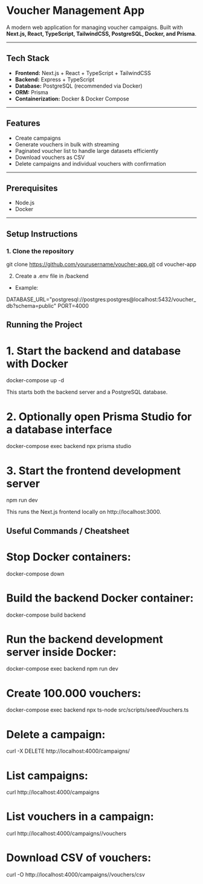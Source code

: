 # Voucher Management App

A modern web application for managing voucher campaigns. Built with **Next.js, React, TypeScript, TailwindCSS, PostgreSQL, Docker, and Prisma**.

---

## Tech Stack

- **Frontend:** Next.js + React + TypeScript + TailwindCSS
- **Backend:** Express + TypeScript
- **Database:** PostgreSQL (recommended via Docker)
- **ORM:** Prisma
- **Containerization:** Docker & Docker Compose

---

## Features

- Create campaigns
- Generate vouchers in bulk with streaming
- Paginated voucher list to handle large datasets efficiently
- Download vouchers as CSV
- Delete campaigns and individual vouchers with confirmation

---

## Prerequisites

- Node.js
- Docker

---

## Setup Instructions

### 1. Clone the repository

git clone https://github.com/yourusername/voucher-app.git
cd voucher-app

2. Create a .env file in /backend

- Example:

DATABASE_URL="postgresql://postgres:postgres@localhost:5432/voucher_db?schema=public"
PORT=4000

## Running the Project

# 1. Start the backend and database with Docker

docker-compose up -d

This starts both the backend server and a PostgreSQL database.

# 2. Optionally open Prisma Studio for a database interface

docker-compose exec backend npx prisma studio

# 3. Start the frontend development server

npm run dev

This runs the Next.js frontend locally on http://localhost:3000.

## Useful Commands / Cheatsheet

# Stop Docker containers:

docker-compose down

# Build the backend Docker container:

docker-compose build backend

# Run the backend development server inside Docker:

docker-compose exec backend npm run dev

# Create 100.000 vouchers:

docker-compose exec backend npx ts-node src/scripts/seedVouchers.ts

# Delete a campaign:

curl -X DELETE http://localhost:4000/campaigns/<campaignId>

# List campaigns:

curl http://localhost:4000/campaigns

# List vouchers in a campaign:

curl http://localhost:4000/campaigns/<campaignId>/vouchers

# Download CSV of vouchers:

curl -O http://localhost:4000/campaigns/<campaignId>/vouchers/csv
